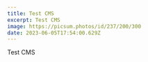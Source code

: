 ```yaml
---
title: Test CMS
excerpt: Test CMS
image: https://picsum.photos/id/237/200/300
date: 2023-06-05T17:54:00.629Z
---
```

Test CMS